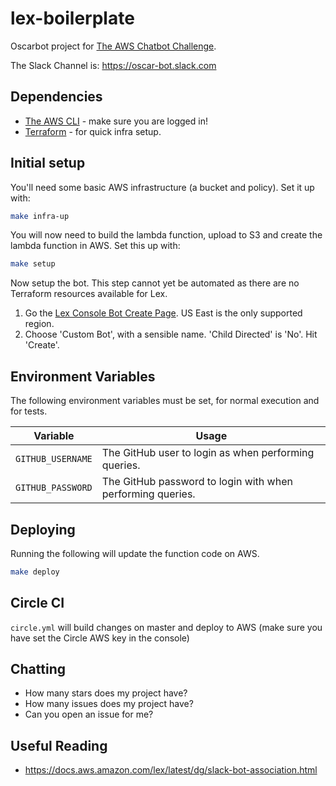 # lex-boilerplate

Oscarbot project for [The AWS Chatbot Challenge](https://aws.amazon.com/events/chatbot-challenge/).

The Slack Channel is: https://oscar-bot.slack.com

## Dependencies

- [The AWS CLI](https://aws.amazon.com/cli/) - make sure you are logged in!
- [Terraform](https://www.terraform.io/intro/getting-started/install.html) - for quick infra setup.

## Initial setup

You'll need some basic AWS infrastructure (a bucket and policy). Set it up with:

```bash
make infra-up
```

You will now need to build the lambda function, upload to S3 and create the lambda function in AWS. Set this up with:

```bash
make setup
```

Now setup the bot. This step cannot yet be automated as there are no Terraform resources available for Lex.

1. Go the [Lex Console Bot Create Page](https://console.aws.amazon.com/lex/home?region=us-east-1#bot-create:). US East is the only supported region.
2. Choose 'Custom Bot', with a sensible name. 'Child Directed' is 'No'. Hit 'Create'.

## Environment Variables

The following environment variables must be set, for normal execution and for tests.

| Variable | Usage |
|----------|-------|
| `GITHUB_USERNAME` | The GitHub user to login as when performing queries. |
| `GITHUB_PASSWORD` | The GitHub password to login with when performing queries. |

## Deploying

Running the following will update the function code on AWS.

```bash
make deploy
```

## Circle CI

`circle.yml` will build changes on master and deploy to AWS (make sure you have set the Circle AWS key in the console)

## Chatting

- How many stars does my project have?
- How many issues does my project have?
- Can you open an issue for me?

## Useful Reading

- https://docs.aws.amazon.com/lex/latest/dg/slack-bot-association.html

